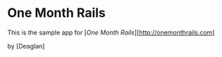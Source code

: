 # One Month Rails

This is the sample app for
[*One Month Rails*][http://onemonthrails.com]

by [Deaglan]
